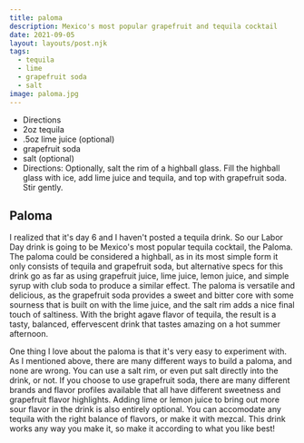 ```yaml
---
title: paloma
description: Mexico's most popular grapefruit and tequila cocktail
date: 2021-09-05
layout: layouts/post.njk
tags:
  - tequila
  - lime
  - grapefruit soda
  - salt
image: paloma.jpg
---
```

 - Directions
 - 2oz tequila
 - .5oz lime juice (optional)
 - grapefruit soda
 - salt (optional)
 - Directions: Optionally, salt the rim of a highball glass. Fill the highball glass with ice, add lime juice and tequila, and top with grapefruit soda. Stir gently.

## Paloma

I realized that it's day 6 and I haven't posted a tequila drink. So our Labor Day drink is going to be Mexico's most popular tequila cocktail, the Paloma. The paloma could be considered a highball, as in its most simple form it only consists of tequila and grapefruit soda, but alternative specs for this drink go as far as using grapefruit juice, lime juice, lemon juice, and simple syrup with club soda to produce a similar effect. The paloma is versatile and delicious, as the grapefruit soda provides a sweet and bitter core with some sourness that is built on with the lime juice, and the salt rim adds a nice final touch of saltiness. With the bright agave flavor of tequila, the result is a tasty, balanced, effervescent drink that tastes amazing on a hot summer afternoon.

One thing I love about the paloma is that it's very easy to experiment with. As I mentioned above, there are many different ways to build a paloma, and none are wrong. You can use a salt rim, or even put salt directly into the drink, or not. If you choose to use grapefruit soda, there are many different brands and flavor profiles available that all have different sweetness and grapefruit flavor highlights. Adding lime or lemon juice to bring out more sour flavor in the drink is also entirely optional. You can accomodate any tequila with the right balance of flavors, or make it with mezcal. This drink works any way you make it, so make it according to what you like best!
